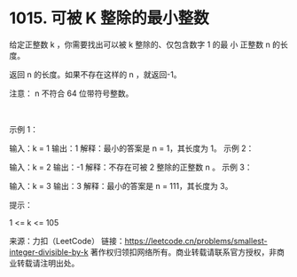 # 1015. 可被 K 整除的最小整数

给定正整数 k ，你需要找出可以被 k 整除的、仅包含数字 1 的最 小 正整数 n 的长度。

返回 n 的长度。如果不存在这样的 n ，就返回-1。

注意： n 不符合 64 位带符号整数。

 

示例 1：

输入：k = 1
输出：1
解释：最小的答案是 n = 1，其长度为 1。
示例 2：

输入：k = 2
输出：-1
解释：不存在可被 2 整除的正整数 n 。
示例 3：

输入：k = 3
输出：3
解释：最小的答案是 n = 111，其长度为 3。
 

提示：

1 <= k <= 105

来源：力扣（LeetCode）
链接：https://leetcode.cn/problems/smallest-integer-divisible-by-k
著作权归领扣网络所有。商业转载请联系官方授权，非商业转载请注明出处。